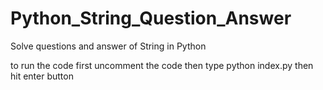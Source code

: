 # Python_String_Question_Answer
Solve questions and answer of String in Python

to run the code first uncomment the code then type python index.py then hit enter button
